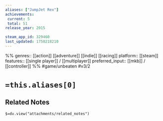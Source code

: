 ```yaml
---
aliases: ["JumpJet Rex"]
achievements:
 current: 5
 total: 51
release_year: 2015

steam_app_id: 329460
last_updated: 1750218210
---
```

%%
genres:: [[action]] [[adventure]] [[indie]] [[racing]]
platform:: [[steam]]
features:: [[single player]] / [[multiplayer]]
preferred_input:: [[mkb]] / [[controller]]
%%
#game/unbeaten
#v3/2

# `=this.aliases[0]`
## Related Notes
`$=dv.view("attachments/related_notes")`